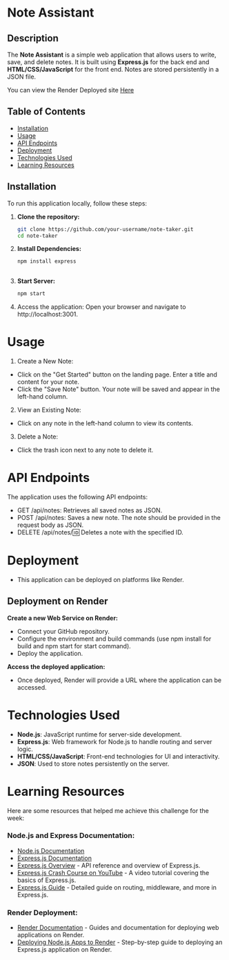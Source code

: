 # Note Assistant

## Description

The **Note Assistant** is a simple web application that allows users to write, save, and delete notes. It is built using **Express.js** for the back end and **HTML/CSS/JavaScript** for the front end. Notes are stored persistently in a JSON file.

You can view the Render Deployed site [Here](https://note-assistant-uo1c.onrender.com/notes)

## Table of Contents

- [Installation](#installation)
- [Usage](#usage)
- [API Endpoints](#api-endpoints)
- [Deployment](#deployment)
- [Technologies Used](#Technologies-Used)
- [Learning Resources](#Learning-Resources)

## Installation

To run this application locally, follow these steps:

1. **Clone the repository:**
   ```bash
   git clone https://github.com/your-username/note-taker.git
   cd note-taker

1. **Install Dependencies:**
   ```bash
   npm install express
  

1. **Start Server:**
   ```bash
   npm start
   

4. Access the application:
Open your browser and navigate to http://localhost:3001.

# Usage

1. Create a New Note:

- Click on the "Get Started" button on the landing page.
Enter a title and content for your note.
- Click the "Save Note" button. Your note will be saved and appear in the left-hand column.

2. View an Existing Note:

- Click on any note in the left-hand column to view its contents.

3. Delete a Note:

- Click the trash icon next to any note to delete it.

# API Endpoints
The application uses the following API endpoints:

- GET /api/notes: Retrieves all saved notes as JSON.
- POST /api/notes: Saves a new note. The note should be provided in the request body as JSON.
- DELETE /api/notes/:id: Deletes a note with the specified ID.

# Deployment
- This application can be deployed on platforms like Render.

## Deployment on Render

**Create a new Web Service on Render:**

- Connect your GitHub repository.
- Configure the environment and build commands (use npm install for build and npm start for start command).
- Deploy the application.

**Access the deployed application:**

- Once deployed, Render will provide a URL where the application can be accessed.

# Technologies Used

- **Node.js**: JavaScript runtime for server-side development.
- **Express.js**: Web framework for Node.js to handle routing and server logic.
- **HTML/CSS/JavaScript**: Front-end technologies for UI and interactivity.
- **JSON**: Used to store notes persistently on the server.

# Learning Resources

Here are some resources that helped me achieve this challenge for the week:

### Node.js and Express Documentation:
- [Node.js Documentation](https://nodejs.org/en/docs/)
- [Express.js Documentation](https://expressjs.com/en/starter/installing.html)
- [Express.js Overview](https://expressjs.com/en/4x/api.html) - API reference and overview of Express.js.
- [Express.js Crash Course on YouTube](https://www.youtube.com/watch?v=L72fhGm1tfE) - A video tutorial covering the basics of Express.js.
- [Express.js Guide](https://expressjs.com/en/guide/routing.html) - Detailed guide on routing, middleware, and more in Express.js.

### Render Deployment:
- [Render Documentation](https://render.com/docs) - Guides and documentation for deploying web applications on Render.
- [Deploying Node.js Apps to Render](https://render.com/docs/deploy-node-express-app) - Step-by-step guide to deploying an Express.js application on Render.